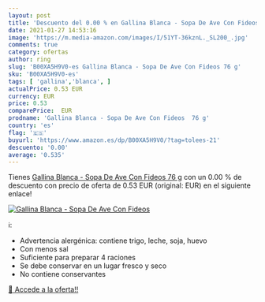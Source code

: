 ```yaml
---
layout: post
title: 'Descuento del 0.00 % en Gallina Blanca - Sopa De Ave Con Fideos '
date: 2021-01-27 14:53:16
image: 'https://m.media-amazon.com/images/I/51YT-36kznL._SL200_.jpg'
comments: true
category: ofertas
author: ring
slug: 'B00XA5H9V0-es Gallina Blanca - Sopa De Ave Con Fideos 76 g'
sku: 'B00XA5H9V0-es'
tags: [ 'gallina','blanca', ]
actualPrice: 0.53 EUR
currency: EUR
price: 0.53
comparePrice:  EUR
prodname: 'Gallina Blanca - Sopa De Ave Con Fideos  76 g'
country: 'es'
flag: '🇪🇸'
buyurl: 'https://www.amazon.es/dp/B00XA5H9V0/?tag=tolees-21'
descuento: '0.00'
average: '0.535'
---
```


Tienes [Gallina Blanca - Sopa De Ave Con Fideos  76 g](https://www.amazon.es/dp/B00XA5H9V0/?tag=tolees-21) con un 0.00 % de descuento con precio de oferta de 0.53 EUR (original:  EUR) en el siguiente enlace!

[![Gallina Blanca - Sopa De Ave Con Fideos ](https://m.media-amazon.com/images/I/51YT-36kznL._SL200_.jpg)](https://www.amazon.es/dp/B00XA5H9V0/?tag=tolees-21)

ℹ️:

- Advertencia alergénica: contiene trigo, leche, soja, huevo
- Con menos sal
- Suficiente para preparar 4 raciones
- Se debe conservar en un lugar fresco y seco
- No contiene conservantes

[🛒 Accede a la oferta!!](https://www.amazon.es/dp/B00XA5H9V0/?tag=tolees-21)
